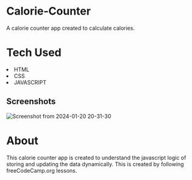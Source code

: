# Calorie-Counter
A calorie counter app created to calculate calories.

# Tech Used
<li>HTML</li>
<li>CSS</li>
<li>JAVASCRIPT</li>

## Screenshots
![Screenshot from 2024-01-20 20-31-30](https://github.com/Kumardk8780/Calorie-Counter/assets/54668564/9764aa83-5edb-44f3-8ae2-286eb67463db)

# About
This calorie counter app is created to understand the javascript logic of storing and updating the data dynamically.
This is created by following freeCodeCamp.org lessons.
